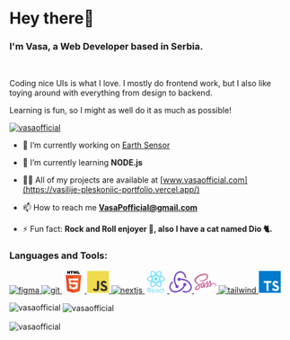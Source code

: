 <h1 align="left">Hey there👋</h1>
<h3 align="left">I'm Vasa, a Web Developer based in Serbia.</h3>
<br>  
<p align="left">
Coding nice UIs is what I love. I mostly do frontend work, but I also like toying around with everything from design to backend.
</p>
<p align="left">
Learning is fun, so I might as well do it as much as possible!
</p>

<p align="left"> <a href="https://github.com/ryo-ma/github-profile-trophy"><img src="https://github-profile-trophy.vercel.app/?username=vasaofficial" alt="vasaofficial" /></a> </p>

- 🔭 I’m currently working on [Earth Sensor](https://www.earthsensor.com/)

- 🌱 I’m currently learning **NODE.js**

- 👨‍💻 All of my projects are available at [www.vasaofficial.com](https://vasilije-pleskonjic-portfolio.vercel.app/)

- 📫 How to reach me **VasaPofficial@gmail.com**

- ⚡ Fun fact: **Rock and Roll enjoyer 🎸, also I have a cat named Dio 🐈.**

<h3 align="left">Languages and Tools:</h3>
<p align="left"> <a href="https://www.figma.com/" target="_blank" rel="noreferrer"> <img src="https://www.vectorlogo.zone/logos/figma/figma-icon.svg" alt="figma" width="40" height="40"/> </a> <a href="https://git-scm.com/" target="_blank" rel="noreferrer"> <img src="https://www.vectorlogo.zone/logos/git-scm/git-scm-icon.svg" alt="git" width="40" height="40"/> </a> <a href="https://www.w3.org/html/" target="_blank" rel="noreferrer"> <img src="https://raw.githubusercontent.com/devicons/devicon/master/icons/html5/html5-original-wordmark.svg" alt="html5" width="40" height="40"/> </a> <a href="https://developer.mozilla.org/en-US/docs/Web/JavaScript" target="_blank" rel="noreferrer"> <img src="https://raw.githubusercontent.com/devicons/devicon/master/icons/javascript/javascript-original.svg" alt="javascript" width="40" height="40"/> </a> <a href="https://nextjs.org/" target="_blank" rel="noreferrer"> <img src="https://cdn.worldvectorlogo.com/logos/nextjs-2.svg" alt="nextjs" width="40" height="40"/> </a> </a> <a href="https://reactjs.org/" target="_blank" rel="noreferrer"> <img src="https://raw.githubusercontent.com/devicons/devicon/master/icons/react/react-original-wordmark.svg" alt="react" width="40" height="40"/> </a> <a href="https://redux.js.org" target="_blank" rel="noreferrer"> <img src="https://raw.githubusercontent.com/devicons/devicon/master/icons/redux/redux-original.svg" alt="redux" width="40" height="40"/> </a> <a href="https://sass-lang.com" target="_blank" rel="noreferrer"> <img src="https://raw.githubusercontent.com/devicons/devicon/master/icons/sass/sass-original.svg" alt="sass" width="40" height="40"/> </a> <a href="https://tailwindcss.com/" target="_blank" rel="noreferrer"> <img src="https://www.vectorlogo.zone/logos/tailwindcss/tailwindcss-icon.svg" alt="tailwind" width="40" height="40"/> </a> <a href="https://www.typescriptlang.org/" target="_blank" rel="noreferrer"> <img src="https://raw.githubusercontent.com/devicons/devicon/master/icons/typescript/typescript-original.svg" alt="typescript" width="40" height="40"/> </a> </p>

<p><img align="left" src="https://github-readme-stats.vercel.app/api/top-langs?username=vasaofficial&show_icons=true&locale=en&layout=compact" alt="vasaofficial" /></p>

<p>&nbsp;<img align="center" src="https://github-readme-stats.vercel.app/api?username=vasaofficial&show_icons=true&locale=en" alt="vasaofficial" /></p>

<p><img align="center" src="https://github-readme-streak-stats.herokuapp.com/?user=vasaofficial&" alt="vasaofficial" /></p>
